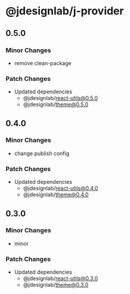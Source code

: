 # @jdesignlab/j-provider

## 0.5.0

### Minor Changes

- remove clean-package

### Patch Changes

- Updated dependencies
  - @jdesignlab/react-utils@0.5.0
  - @jdesignlab/theme@0.5.0

## 0.4.0

### Minor Changes

- change publish config

### Patch Changes

- Updated dependencies
  - @jdesignlab/react-utils@0.4.0
  - @jdesignlab/theme@0.4.0

## 0.3.0

### Minor Changes

- minor

### Patch Changes

- Updated dependencies
  - @jdesignlab/react-utils@0.3.0
  - @jdesignlab/theme@0.3.0
